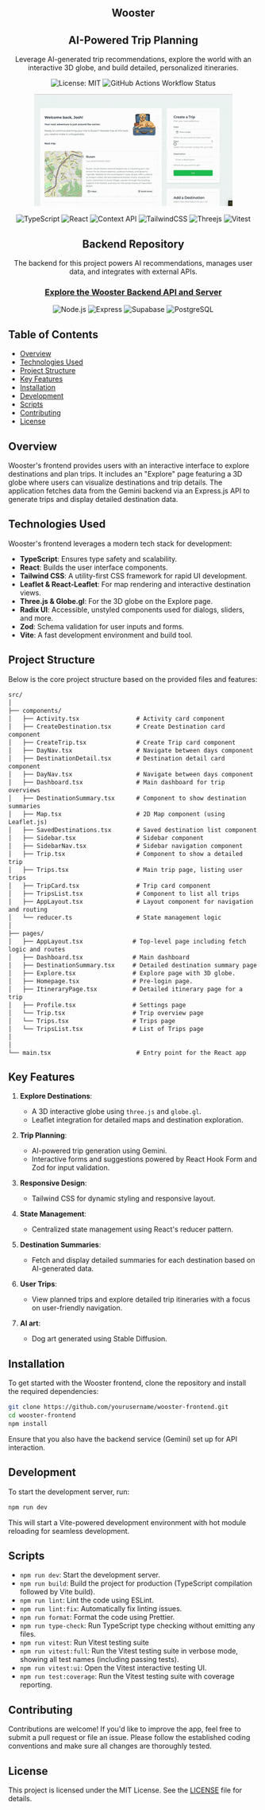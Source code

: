 <div align="center">
<h2> Wooster </h2>

## AI-Powered Trip Planning

Leverage AI-generated trip recommendations, explore the world with an interactive 3D globe, and build detailed, personalized itineraries.

![License: MIT](https://img.shields.io/badge/License-MIT-yellow.svg)
![GitHub Actions Workflow Status](https://img.shields.io/github/actions/workflow/status/joshuaisaact/Wooster/run-tests.yml)

![Demo GIF](./docs/videos/wooster.gif)

![TypeScript](https://img.shields.io/badge/typescript-%23007ACC.svg?style=for-the-badge&logo=typescript&logoColor=white)
![React](https://img.shields.io/badge/react-%2320232a.svg?style=for-the-badge&logo=react&logoColor=%2361DAFB)
![Context API](https://img.shields.io/badge/contextapi-%2320232a.svg?style=for-the-badge&logo=react&logoColor=%2361DAFB)
![TailwindCSS](https://img.shields.io/badge/tailwindcss-%2338B2AC.svg?style=for-the-badge&logo=tailwind-css&logoColor=white)
![Threejs](https://img.shields.io/badge/threejs-black?style=for-the-badge&logo=three.js&logoColor=white)
![Vitest](https://img.shields.io/badge/-Vitest-252529?style=for-the-badge&logo=vitest&logoColor=FCC72B)

## Backend Repository

The backend for this project powers AI recommendations, manages user data, and integrates with external APIs.

### [**Explore the Wooster Backend API and Server**](https://github.com/joshuaisaact/Wooster-server/tree/main#)

![Node.js](https://img.shields.io/badge/node.js-6DA55F?style=for-the-badge&logo=node.js&logoColor=white)
![Express](https://img.shields.io/badge/express.js-%23404d59.svg?style=for-the-badge&logo=express&logoColor=%2361DAFB)
![Supabase](https://img.shields.io/badge/supabase-3ECF8E?style=for-the-badge&logo=supabase&logoColor=white)
![PostgreSQL](https://img.shields.io/badge/postgresql-%23316192.svg?style=for-the-badge&logo=postgresql&logoColor=white)

</div>

## Table of Contents

- [Overview](#overview)
- [Technologies Used](#technologies-used)
- [Project Structure](#project-structure)
- [Key Features](#key-features)
- [Installation](#installation)
- [Development](#development)
- [Scripts](#scripts)
- [Contributing](#contributing)
- [License](#license)

## Overview

Wooster's frontend provides users with an interactive interface to explore destinations and plan trips. It includes an "Explore" page featuring a 3D globe where users can visualize destinations and trip details. The application fetches data from the Gemini backend via an Express.js API to generate trips and display detailed destination data.

## Technologies Used

Wooster's frontend leverages a modern tech stack for development:

- **TypeScript**: Ensures type safety and scalability.
- **React**: Builds the user interface components.
- **Tailwind CSS**: A utility-first CSS framework for rapid UI development.
- **Leaflet & React-Leaflet**: For map rendering and interactive destination views.
- **Three.js & Globe.gl**: For the 3D globe on the Explore page.
- **Radix UI**: Accessible, unstyled components used for dialogs, sliders, and more.
- **Zod**: Schema validation for user inputs and forms.
- **Vite**: A fast development environment and build tool.

## Project Structure

Below is the core project structure based on the provided files and features:

```plaintext
src/
│
├── components/
│   ├── Activity.tsx                # Activity card component
│   ├── CreateDestination.tsx       # Create Destination card component
│   ├── CreateTrip.tsx              # Create Trip card component
│   ├── DayNav.tsx                  # Navigate between days component
│   ├── DestinationDetail.tsx       # Destination detail card component
│   ├── DayNav.tsx                  # Navigate between days component
│   ├── Dashboard.tsx               # Main dashboard for trip overviews
│   ├── DestinationSummary.tsx      # Component to show destination summaries
│   ├── Map.tsx                     # 2D Map component (using Leaflet.js)
│   ├── SavedDestinations.tsx       # Saved destination list component
│   ├── Sidebar.tsx                 # Sidebar component
│   ├── SidebarNav.tsx              # Sidebar navigation component
│   ├── Trip.tsx                    # Component to show a detailed trip
│   ├── Trips.tsx                   # Main trip page, listing user trips
│   ├── TripCard.tsx                # Trip card component
│   ├── TripsList.tsx               # Component to list all trips
│   ├── AppLayout.tsx               # Layout component for navigation and routing
│   └── reducer.ts                  # State management logic
│
├── pages/
│   ├── AppLayout.tsx              # Top-level page including fetch logic and routes
│   ├── Dashboard.tsx              # Main dashboard
│   ├── DestinationSummary.tsx     # Detailed destination summary page
│   ├── Explore.tsx                # Explore page with 3D globe.
│   ├── Homepage.tsx               # Pre-login page.
│   ├── ItineraryPage.tsx          # Detailed itinerary page for a trip
│   ├── Profile.tsx                # Settings page
│   └── Trip.tsx                   # Trip overview page
│   └── Trips.tsx                  # Trips page
│   └── TripsList.tsx              # List of Trips page
│
│
└── main.tsx                        # Entry point for the React app
```

## Key Features

1. **Explore Destinations**:

   - A 3D interactive globe using `three.js` and `globe.gl`.
   - Leaflet integration for detailed maps and destination exploration.

2. **Trip Planning**:

   - AI-powered trip generation using Gemini.
   - Interactive forms and suggestions powered by React Hook Form and Zod for input validation.

3. **Responsive Design**:

   - Tailwind CSS for dynamic styling and responsive layout.

4. **State Management**:

   - Centralized state management using React's reducer pattern.

5. **Destination Summaries**:

   - Fetch and display detailed summaries for each destination based on AI-generated data.

6. **User Trips**:

   - View planned trips and explore detailed trip itineraries with a focus on user-friendly navigation.

7. **AI art**:

   - Dog art generated using Stable Diffusion.

## Installation

To get started with the Wooster frontend, clone the repository and install the required dependencies:

```bash
git clone https://github.com/yourusername/wooster-frontend.git
cd wooster-frontend
npm install
```

Ensure that you also have the backend service (Gemini) set up for API interaction.

## Development

To start the development server, run:

```bash
npm run dev
```

This will start a Vite-powered development environment with hot module reloading for seamless development.

## Scripts

- `npm run dev`: Start the development server.
- `npm run build`: Build the project for production (TypeScript compilation followed by Vite build).
- `npm run lint`: Lint the code using ESLint.
- `npm run lint:fix`: Automatically fix linting issues.
- `npm run format`: Format the code using Prettier.
- `npm run type-check`: Run TypeScript type checking without emitting any files.
- `npm run vitest`: Run Vitest testing suite
- `npm run vitest:full`: Run the Vitest testing suite in verbose mode, showing all test names (including passing tests).
- `npm run vitest:ui`: Open the Vitest interactive testing UI.
- `npm run test:coverage`: Run the Vitest testing suite with coverage reporting.

## Contributing

Contributions are welcome! If you'd like to improve the app, feel free to submit a pull request or file an issue. Please follow the established coding conventions and make sure all changes are thoroughly tested.

## License

This project is licensed under the MIT License. See the [LICENSE](./LICENSE) file for details.
